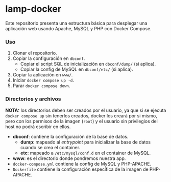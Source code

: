 # lamp-docker

Este repositorio presenta una estructura básica para desplegar una aplicación web usando Apache, MySQL y PHP con Docker Compose.

### Uso

1. Clonar el repositorio.
2. Copiar la configuración en `dbconf`.
   - Copiar el script SQL de inicialización en `dbconf/dump/` (si aplica).
   - Copiar la config de MySQL en `dbconf/etc/` (si aplica).
3. Copiar la aplicación en `www/`.
4. Iniciar `docker compose up -d`.
5. Parar `docker compose down`.

### Directorios y archivos

**NOTA:** los directorios deben ser creados por el usuario, ya que si se ejecuta `docker compose up` sin tenerlos creados, docker los creará por si mismo, pero con los permisos de la imagen (`root`) y el usuario sin privilegios del host no podrá escribir en ellos.

- **dbconf**: contiene la configuración de la base de datos.
  - **dump**: mapeado al *entrypoint* para inicializar la base de datos cuando se crea el container.
  - **etc**: mapeado a `/etc/mysql/conf.d` en el container de MySQL.
- **www**: es el directorio donde pondremos nuestra app.
- `docker-compose.yml` contiene la config de MySQL y PHP-APACHE.
- `Dockerfile` contiene la configuración específica de la imagen de PHP-APACHE.
